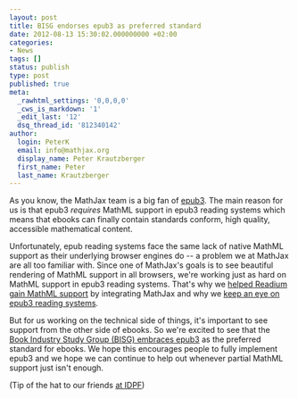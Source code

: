```yaml
---
layout: post
title: BISG endorses epub3 as preferred standard
date: 2012-08-13 15:30:02.000000000 +02:00
categories:
- News
tags: []
status: publish
type: post
published: true
meta:
  _rawhtml_settings: '0,0,0,0'
  _cws_is_markdown: '1'
  _edit_last: '12'
  dsq_thread_id: '812340142'
author:
  login: PeterK
  email: info@mathjax.org
  display_name: Peter Krautzberger
  first_name: Peter
  last_name: Krautzberger
---
```


As you know, the MathJax team is a big fan of [epub3](http://idpf.org/epub/30). The main reason for us is that epub3 _requires_ MathML support in epub3 reading systems which means that ebooks can finally contain standards conform, high quality, accessible mathematical content.

Unfortunately, epub reading systems face the same lack of native MathML support as their underlying browser engines do -- a problem we at MathJax are all too familiar with. Since one of MathJax's goals is to see beautiful rendering of MathML support in all browsers, we're working just as hard on MathML support in epub3 reading systems.  That's why we [helped Readium gain MathML support](http://www.mathjax.org/readium-adds-mathml-support-via-mathjax/) by integrating MathJax and why we [keep an eye on epub3 reading systems](http://docs.mathjax.org/en/latest/misc/epub.html).

But for us working on the technical side of things, it's important to see support from the other side of ebooks. So we're excited to see that the [Book Industry Study Group (BISG) embraces epub3](https://www.bisg.org/news/press-releasenew-bisg-policy-statement-endorses-epub-3) as the preferred standard for ebooks. We hope this encourages people to fully implement epub3 and we hope we can continue to help out whenever partial MathML support just isn't enough.

(Tip of the hat to our friends [at IDPF](http://idpf.org/news/bisg-endorses-epub-3-as-the-accepted-and-preferred-standard))